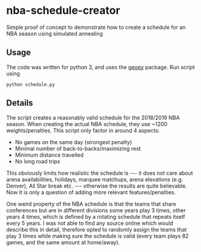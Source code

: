 # nba-schedule-creator
Simple proof of concept to demonstrate how to create a schedule for an NBA season using simulated annealing

## Usage
The code was written for python 3, and uses the [geopy](https://github.com/geopy/geopy) package. Run script using
```
python schedule.py
```

## Details
The script creates a reasonably valid schedule for the 2018/2019 NBA season. When creating the actual NBA schedule, they use ~1200 weights/penalties. This script only factor in around 4 aspects: 
- No games on the same day (strongest penalty)
- Minimal number of back-to-backs/maximizing rest
- Minimum distance travelled
- No long road trips

This obviously limits how realistic the schedule is --- it does not care about arena availabilities, holidays, marquee matchups, arena elevations (e.g. Denver), All Star break etc. --- otherwise the results are quite believable. Now it is only a question of adding more relevant features/penalties.

One weird property of the NBA schedule is that the teams that share conferences but are in different divisions some years play 3 times, other years 4 times, which is defined by a rotating schedule that repeats itself every 5 years. I was not able to find any source online which would describe this in detail, therefore opted to randomly assign the teams that play 3 times while making sure the schedule is valid (every team plays 82 games, and the same amount at home/away). 
